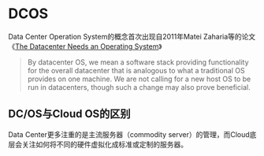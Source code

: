 # DCOS

Data Center Operation System的概念首次出现自2011年Matei Zaharia等的论文《[The Datacenter Needs an Operating System](http://dl.acm.org/citation.cfm?id=2170461)》

> By datacenter OS, we mean a software stack providing functionality for the overall datacenter that is analogous to what a traditional OS provides on one machine. We are not calling for a new host OS to be run in datacenters, though such a change may also prove beneficial.

## DC/OS与Cloud OS的区别
Data Center更多注重的是主流服务器（commodity server）的管理，而Cloud底层会关注如何将不同的硬件虚拟化成标准或定制的服务器。

